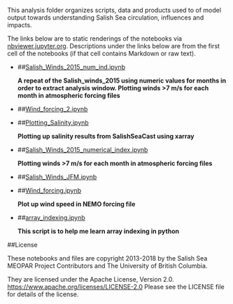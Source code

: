 This analysis folder organizes scripts, data and products used to  of model output towards understanding Salish Sea circulation, influences and impacts.

The links below are to static renderings of the notebooks via
[nbviewer.jupyter.org](https://nbviewer.jupyter.org/).
Descriptions under the links below are from the first cell of the notebooks
(if that cell contains Markdown or raw text).

* ##[Salish_Winds_2015_num_ind.ipynb](https://nbviewer.jupyter.org/urls/bitbucket.org/midoss/analysis-rachael/raw/default/notebooks/learning/Salish_Winds_2015_num_ind.ipynb)  
    
    **A repeat of the Salish_winds_2015 using numeric values for months in order to extract analysis window. Plotting winds >7 m/s for each month in atmospheric forcing files**  

* ##[Wind_forcing_2.ipynb](https://nbviewer.jupyter.org/urls/bitbucket.org/midoss/analysis-rachael/raw/default/notebooks/learning/Wind_forcing_2.ipynb)  
    
* ##[Plotting_Salinity.ipynb](https://nbviewer.jupyter.org/urls/bitbucket.org/midoss/analysis-rachael/raw/default/notebooks/learning/Plotting_Salinity.ipynb)  
    
    **Plotting up salinity results from SalishSeaCast using xarray**  

* ##[Salish_Winds_2015_numerical_index.ipynb](https://nbviewer.jupyter.org/urls/bitbucket.org/midoss/analysis-rachael/raw/default/notebooks/learning/Salish_Winds_2015_numerical_index.ipynb)  
    
    **Plotting winds >7 m/s for each month in atmospheric forcing files**  

* ##[Salish_Winds_JFM.ipynb](https://nbviewer.jupyter.org/urls/bitbucket.org/midoss/analysis-rachael/raw/default/notebooks/learning/Salish_Winds_JFM.ipynb)  
    
* ##[Wind_forcing.ipynb](https://nbviewer.jupyter.org/urls/bitbucket.org/midoss/analysis-rachael/raw/default/notebooks/learning/Wind_forcing.ipynb)  
    
    **Plot up wind speed in NEMO forcing file**  

* ##[array_indexing.ipynb](https://nbviewer.jupyter.org/urls/bitbucket.org/midoss/analysis-rachael/raw/default/notebooks/learning/array_indexing.ipynb)  
    
    **This script is to help me learn array indexing in python**  


##License

These notebooks and files are copyright 2013-2018
by the Salish Sea MEOPAR Project Contributors
and The University of British Columbia.

They are licensed under the Apache License, Version 2.0.
https://www.apache.org/licenses/LICENSE-2.0
Please see the LICENSE file for details of the license.
